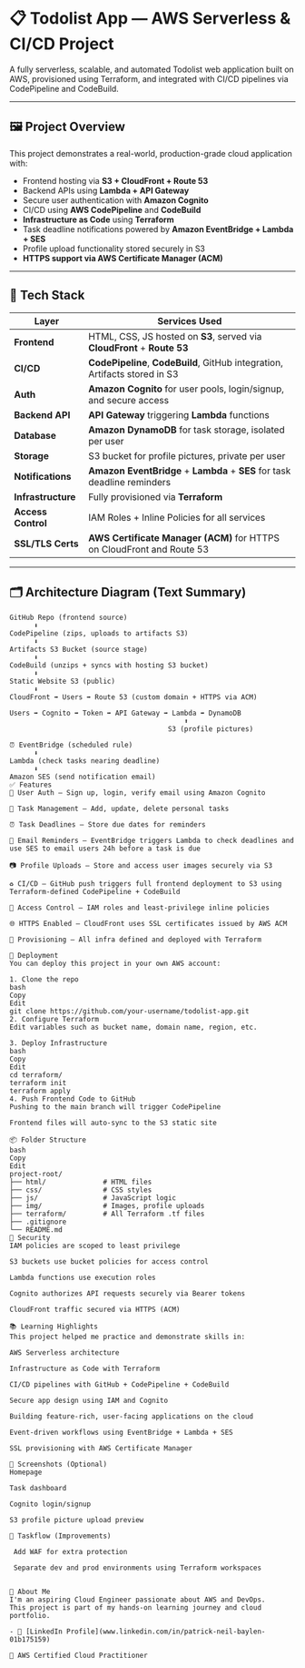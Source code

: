 # 📋 Todolist App — AWS Serverless & CI/CD Project

A fully serverless, scalable, and automated Todolist web application built on AWS, provisioned using Terraform, and integrated with CI/CD pipelines via CodePipeline and CodeBuild.

---

## 🖼️ Project Overview

This project demonstrates a real-world, production-grade cloud application with:

- Frontend hosting via **S3 + CloudFront + Route 53**
- Backend APIs using **Lambda + API Gateway**
- Secure user authentication with **Amazon Cognito**
- CI/CD using **AWS CodePipeline** and **CodeBuild**
- **Infrastructure as Code** using **Terraform**
- Task deadline notifications powered by **Amazon EventBridge + Lambda + SES**
- Profile upload functionality stored securely in S3
- **HTTPS support via AWS Certificate Manager (ACM)**

---

## 🔧 Tech Stack

| Layer             | Services Used                                                                  |
|-------------------|--------------------------------------------------------------------------------|
| **Frontend**       | HTML, CSS, JS hosted on **S3**, served via **CloudFront** + **Route 53**       |
| **CI/CD**          | **CodePipeline**, **CodeBuild**, GitHub integration, Artifacts stored in S3    |
| **Auth**           | **Amazon Cognito** for user pools, login/signup, and secure access             |
| **Backend API**    | **API Gateway** triggering **Lambda** functions                                |
| **Database**       | **Amazon DynamoDB** for task storage, isolated per user                        |
| **Storage**        | S3 bucket for profile pictures, private per user                               |
| **Notifications**  | **Amazon EventBridge** + **Lambda** + **SES** for task deadline reminders      |
| **Infrastructure** | Fully provisioned via **Terraform**                                            |
| **Access Control** | IAM Roles + Inline Policies for all services                                   |
| **SSL/TLS Certs**  | **AWS Certificate Manager (ACM)** for HTTPS on CloudFront and Route 53         |

---

## 🗂️ Architecture Diagram (Text Summary)

```plaintext
GitHub Repo (frontend source)
      ⬇
CodePipeline (zips, uploads to artifacts S3)
      ⬇
Artifacts S3 Bucket (source stage)
      ⬇
CodeBuild (unzips + syncs with hosting S3 bucket)
      ⬇
Static Website S3 (public)
      ⬇
CloudFront ➡️ Users ➡️ Route 53 (custom domain + HTTPS via ACM)

Users ➡️ Cognito ➡️ Token ➡️ API Gateway ➡️ Lambda ➡️ DynamoDB
                                           ⬆
                                       S3 (profile pictures)

⏰ EventBridge (scheduled rule)
      ⬇
Lambda (check tasks nearing deadline)
      ⬇
Amazon SES (send notification email)
✅ Features
👤 User Auth – Sign up, login, verify email using Amazon Cognito

📝 Task Management – Add, update, delete personal tasks

⏰ Task Deadlines – Store due dates for reminders

📩 Email Reminders – EventBridge triggers Lambda to check deadlines and use SES to email users 24h before a task is due

📷 Profile Uploads – Store and access user images securely via S3

♻️ CI/CD – GitHub push triggers full frontend deployment to S3 using Terraform-defined CodePipeline + CodeBuild

🔐 Access Control – IAM roles and least-privilege inline policies

🌐 HTTPS Enabled – CloudFront uses SSL certificates issued by AWS ACM

🧱 Provisioning – All infra defined and deployed with Terraform

🚀 Deployment
You can deploy this project in your own AWS account:

1. Clone the repo
bash
Copy
Edit
git clone https://github.com/your-username/todolist-app.git
2. Configure Terraform
Edit variables such as bucket name, domain name, region, etc.

3. Deploy Infrastructure
bash
Copy
Edit
cd terraform/
terraform init
terraform apply
4. Push Frontend Code to GitHub
Pushing to the main branch will trigger CodePipeline

Frontend files will auto-sync to the S3 static site

📦 Folder Structure
bash
Copy
Edit
project-root/
├── html/              # HTML files
├── css/               # CSS styles
├── js/                # JavaScript logic
├── img/               # Images, profile uploads
├── terraform/         # All Terraform .tf files
├── .gitignore
└── README.md
🔐 Security
IAM policies are scoped to least privilege

S3 buckets use bucket policies for access control

Lambda functions use execution roles

Cognito authorizes API requests securely via Bearer tokens

CloudFront traffic secured via HTTPS (ACM)

📚 Learning Highlights
This project helped me practice and demonstrate skills in:

AWS Serverless architecture

Infrastructure as Code with Terraform

CI/CD pipelines with GitHub + CodePipeline + CodeBuild

Secure app design using IAM and Cognito

Building feature-rich, user-facing applications on the cloud

Event-driven workflows using EventBridge + Lambda + SES

SSL provisioning with AWS Certificate Manager

📸 Screenshots (Optional)
Homepage

Task dashboard

Cognito login/signup

S3 profile picture upload preview

📌 Taskflow (Improvements)

 Add WAF for extra protection

 Separate dev and prod environments using Terraform workspaces


🙋 About Me
I'm an aspiring Cloud Engineer passionate about AWS and DevOps.
This project is part of my hands-on learning journey and cloud portfolio.

- 💼 [LinkedIn Profile](www.linkedin.com/in/patrick-neil-baylen-01b175159)

🧠 AWS Certified Cloud Practitioner